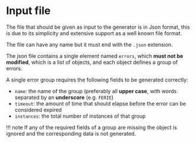# Input file

The file that should be given as input to the generator is in Json format, this is due
to its simplicity and extensive support as a well known file format.

The file can have any name but it must end with the `.json` extension.

The json file contains a single element named `errors`, which **must not be modified**,
which is a list of objects, and each object defines a group of errors.

A single error group requires the following fields to be generated correctly:

- `name`: the name of the group (preferably all **upper case**, with words separated by an **underscore** (e.g. `FERIE`)
- `timeout`: the amount of time that should elapse before the error can be considered expired
- `instances`: the total number of instances of that group

!!! note
    If any of the required fields of a group are missing the object is ignored and
    the corresponding data is not generated.

